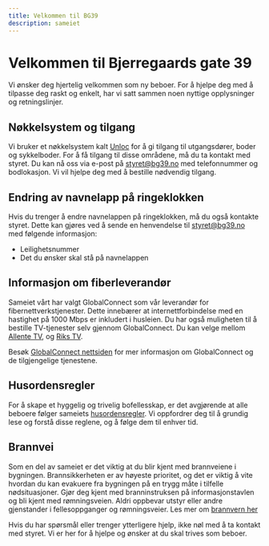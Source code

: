 ```yaml
---
title: Velkommen til BG39
description: sameiet
---
```


# Velkommen til Bjerregaards gate 39

Vi ønsker deg hjertelig velkommen som ny beboer. For å hjelpe deg med å tilpasse deg raskt og enkelt, har vi satt sammen noen nyttige opplysninger og retningslinjer.

## Nøkkelsystem og tilgang

Vi bruker et nøkkelsystem kalt [Unloc](https://www.unloc.app/) for å gi tilgang til utgangsdører, boder og sykkelboder. For å få tilgang til disse områdene, må du ta kontakt med styret. Du kan nå oss via e-post på styret@bg39.no med telefonnummer og bodlokasjon. Vi vil hjelpe deg med å bestille nødvendig tilgang.

## Endring av navnelapp på ringeklokken

Hvis du trenger å endre navnelappen på ringeklokken, må du også kontakte styret. Dette kan gjøres ved å sende en henvendelse til styret@bg39.no med følgende informasjon:

- Leilighetsnummer
- Det du ønsker skal stå på navnelappen

## Informasjon om fiberleverandør

Sameiet vårt har valgt GlobalConnect som vår leverandør for fibernettverkstjenester. Dette innebærer at internettforbindelse med en hastighet på 1000 Mbps er inkludert i husleien. Du har også muligheten til å bestille TV-tjenester selv gjennom GlobalConnect. Du kan velge mellom [Allente TV](https://www.globalconnect.no/privat/allente), og [Riks TV](https://www.globalconnect.no/privat/rikstv).

Besøk [GlobalConnect nettsiden](https://www.globalconnect.no/) for mer informasjon om GlobalConnect og de tilgjengelige tjenestene.

## Husordensregler

For å skape et hyggelig og trivelig bofellesskap, er det avgjørende at alle beboere følger sameiets [husordensregler](./husordensregler). Vi oppfordrer deg til å grundig lese og forstå disse reglene, og å følge dem til enhver tid.

## Brannvei

Som en del av sameiet er det viktig at du blir kjent med brannveiene i bygningen. Brannsikkerheten er av høyeste prioritet, og det er viktig å vite hvordan du kan evakuere fra bygningen på en trygg måte i tilfelle nødsituasjoner. Gjør deg kjent med branninstruksen på informasjonstavlen og bli kjent med rømningsveien. Aldri oppbevar utstyr eller andre gjenstander i fellesoppganger og rømningsveier. Les mer om [brannvern her](./brannvern)

Hvis du har spørsmål eller trenger ytterligere hjelp, ikke nøl med å ta kontakt med styret. Vi er her for å hjelpe og ønsker at du skal trives som beboer.
